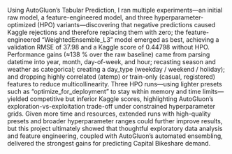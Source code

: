 Using AutoGluon’s Tabular Prediction, I ran multiple experiments—an initial raw model, a feature-engineered model, and three hyperparameter-optimized (HPO) variants—discovering that negative predictions caused Kaggle rejections and therefore replacing them with zero; the feature-engineered “WeightedEnsemble_L3” model emerged as best, achieving a validation RMSE of 37.98 and a Kaggle score of 0.44798 without HPO. Performance gains (≈138 % over the raw baseline) came from parsing datetime into year, month, day-of-week, and hour; recasting season and weather as categorical; creating a day_type (weekday / weekend / holiday); and dropping highly correlated (atemp) or train-only (casual, registered) features to reduce multicollinearity. Three HPO runs—using lighter presets such as “optimize_for_deployment” to stay within memory and time limits—yielded competitive but inferior Kaggle scores, highlighting AutoGluon’s exploration-vs-exploitation trade-off under constrained hyperparameter grids. Given more time and resources, extended runs with high-quality presets and broader hyperparameter ranges could further improve results, but this project ultimately showed that thoughtful exploratory data analysis and feature engineering, coupled with AutoGluon’s automated ensembling, delivered the strongest gains for predicting Capital Bikeshare demand.